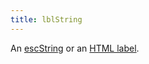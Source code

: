 ```yaml
---
title: lblString
---
```

An [escString](/docs/attr-types/escString/) or an [HTML label](shapes.html#html).
